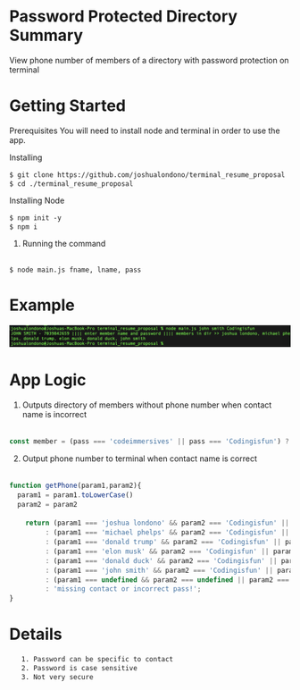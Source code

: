 # Password Protected Directory Summary

View phone number of members of a directory with password protection on terminal 
       
# Getting Started 

Prerequisites
You will need to install node and terminal in order to use the app.

Installing

~~~~
$ git clone https://github.com/joshualondono/terminal_resume_proposal
$ cd ./terminal_resume_proposal 
~~~~

Installing Node

~~~~
$ npm init -y
$ npm i
~~~~

1. Running the command
  	
~~~~ 

$ node main.js fname, lname, pass

~~~~

# Example

![A test image](example.png)


# App Logic

1. Outputs directory of members without phone number when contact name is incorrect 
  	
~~~~ js

const member = (pass === 'codeimmersives' || pass === 'Codingisfun') ? 'members in dir >> joshua londono, michael phelps, donald trump, elon musk, donald duck, john smith' : 'contact admin for password';


~~~~

2. Output phone number to terminal when contact name is correct 
~~~~ js

function getPhone(param1,param2){
  param1 = param1.toLowerCase()
  param2 = param2

    return (param1 === 'joshua londono' && param2 === 'Codingisfun' || param2 === 'codeimmersives') ? 5619832659
         : (param1 === 'michael phelps' && param2 === 'Codingisfun' || param2 === 'codeimmersives') ? 7189932659
         : (param1 === 'donald trump' && param2 === 'Codingisfun' || param2 === 'codeimmersives') ? 8589872679
         : (param1 === 'elon musk' && param2 === 'Codingisfun' || param2 === 'codeimmersives') ? 7279832659
         : (param1 === 'donald duck' && param2 === 'Codingisfun' || param2 === 'codeimmersives') ? 6199832659
         : (param1 === 'john smith' && param2 === 'Codingisfun' || param2 === 'codeimmersives') ? 7039842659
         : (param1 === undefined && param2 === undefined || param2 === undefined) ? 'You must input 3 arg >> fname, lname & pass'
         : 'missing contact or incorrect pass!';
}
~~~~


# Details

       1. Password can be specific to contact 
       2. Password is case sensitive
       3. Not very secure
